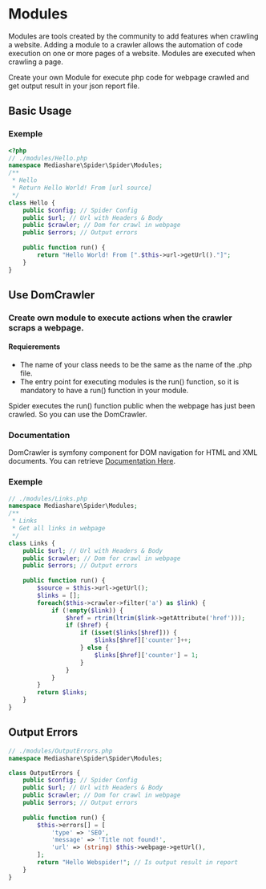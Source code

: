 # Modules
Modules are tools created by the community to add features when crawling a website.
Adding a module to a crawler allows the automation of code execution on one or more pages of a website. Modules are executed when crawling a page.

Create your own Module for execute php code for webpage crawled and get output result in your json report file.


## Basic Usage
### Exemple
```php
<?php
// ./modules/Hello.php
namespace Mediashare\Spider\Spider\Modules;
/**
 * Hello
 * Return Hello World! From [url source]
 */
class Hello {
    public $config; // Spider Config
    public $url; // Url with Headers & Body
    public $crawler; // Dom for crawl in webpage
    public $errors; // Output errors
    
    public function run() { 
        return "Hello World! From [".$this->url->getUrl()."]";
    }
}
```

## Use DomCrawler
### Create own module to execute actions when the crawler scraps a webpage. 
#### Requierements
- The name of your class needs to be the same as the name of the .php file.
- The entry point for executing modules is the run() function, so it is mandatory to have a run() function in your module.
  
Spider executes the run() function public when the webpage has just been crawled. So you can use the DomCrawler.
### Documentation
DomCrawler is symfony component for DOM navigation for HTML and XML documents. You can retrieve [Documentation Here](https://symfony.com/doc/current/components/dom_crawler.html#usage).
### Exemple
```php
// ./modules/Links.php
namespace Mediashare\Spider\Modules;
/**
 * Links
 * Get all links in webpage
 */
class Links {
    public $url; // Url with Headers & Body
    public $crawler; // Dom for crawl in webpage
    public $errors; // Output errors
    
    public function run() { 
        $source = $this->url->getUrl();
        $links = [];
        foreach($this->crawler->filter('a') as $link) {
            if (!empty($link)) {
                $href = rtrim(ltrim($link->getAttribute('href')));
                if ($href) {
                    if (isset($links[$href])) {
                        $links[$href]['counter']++;
                    } else {
                        $links[$href]['counter'] = 1;
                    }
                }
            }
        }
        return $links;
    }
}
```

## Output Errors
```php
// ./modules/OutputErrors.php
namespace Mediashare\Spider\Spider\Modules;

class OutputErrors {
    public $config; // Spider Config
    public $url; // Url with Headers & Body
    public $crawler; // Dom for crawl in webpage
    public $errors; // Output errors
    
    public function run() { 
        $this->errors[] = [
            'type' => 'SEO',
            'message' => 'Title not found!',
            'url' => (string) $this->webpage->getUrl(),
        ];
        return "Hello Webspider!"; // Is output result in report 
    }
}
```